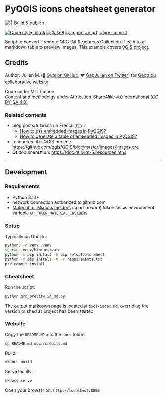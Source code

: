 # PyQGIS icons cheatsheet generator

[![🚀 Build & publish](https://github.com/geotribu/pyqgis-icons-cheatsheet/actions/workflows/deploy.yml/badge.svg)](https://github.com/geotribu/pyqgis-icons-cheatsheet/actions/workflows/deploy.yml)

[![Code style: black](https://img.shields.io/badge/code%20style-black-000000.svg)](https://github.com/psf/black)
[![flake8](https://img.shields.io/badge/linter-flake8-green)](https://flake8.pycqa.org/)
[![Imports: isort](https://img.shields.io/badge/%20imports-isort-%231674b1?style=flat&labelColor=ef8336)](https://pycqa.github.io/isort/)
[![pre-commit](https://img.shields.io/badge/pre--commit-enabled-brightgreen?logo=pre-commit&logoColor=white)](https://github.com/pre-commit/pre-commit)

Script to convert a remote QRC (Qt Resources Collection files) into a markdown table to preview images. This example covers [QGIS project](https://github.com/qgis/QGIS/).

## Credits

Author: Julien M. (:octopus: [Guts on GitHub](https://github.com/guts/), :bird: [GeoJulien on Twitter](https://twitter.com/geojulien/)) for [Geotribu collaborative website](http://geotribu.fr).

Code under MIT license.  
Content and methodolgy under [Attribution-ShareAlike 4.0 International (CC BY-SA 4.0)](https://creativecommons.org/licenses/by-sa/4.0/)

### Related contents

- blog posts/tutorials (in French :fr:):
    - [How to use embedded images in PyQGIS?](http://geotribu.fr/articles/2021/2021-01-19_pyqgis_utiliser_icones_integrees/)
    - [How to generate a table of embedded images in PyQGIS?](http://geotribu.fr/articles/2021/2021-02-02_pyqgis_previsualiser_images_integrees/)
- resources fil in QGIS project: <https://github.com/qgis/QGIS/blob/master/images/images.qrc>
- Qt documentation: <https://doc.qt.io/qt-5/resources.html>

----

## Development

### Requirements

- Python 3.10+
- network connection authorized to github.com
- [Material for Mkdocs Insiders](https://squidfunk.github.io/mkdocs-material/insiders/) (sponsorware) token set as environment variable `GH_TOKEN_MATERIAL_INSIDERS`

### Setup

Typically on Ubuntu:

```sh
python3 -m venv .venv
source .venv/bin/activate
python -m pip install -U pip setuptools wheel
python -m pip install -U -r requirements.txt
pre-commit install
```

### Cheatsheet

Run the script:

```sh
python qrc_preview_in_md.py
```

The output markdown page is located at `docs/index.md`, overriding the version pushed as project has been started.

### Website

Copy the `README.MD` into the `docs` folder:

```sh
cp README.md docs/credits.md
```

Build:

```sh
mkdocs build
```

Serve locally:

```sh
mkdocs serve
```

Open your browser on: `http://localhost:8000`
